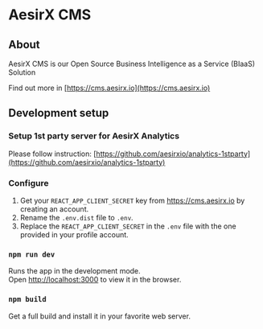 # AesirX CMS

## About

AesirX CMS is our Open Source Business Intelligence as a Service (BIaaS) Solution

Find out more in [https://cms.aesirx.io](https://cms.aesirx.io)

## Development setup
### Setup 1st party server for AesirX Analytics
Please follow instruction: [https://github.com/aesirxio/analytics-1stparty](https://github.com/aesirxio/analytics-1stparty)
### Configure

1. Get your `REACT_APP_CLIENT_SECRET` key from https://cms.aesirx.io by creating an account.
1. Rename the `.env.dist` file to `.env`.
1. Replace the `REACT_APP_CLIENT_SECRET` in the `.env` file with the one provided in your profile account.

### `npm run dev`

Runs the app in the development mode.\
Open [http://localhost:3000](http://localhost:3000) to view it in the browser.

### `npm build`

Get a full build and install it in your favorite web server.